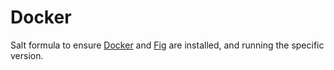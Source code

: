 
# Docker

Salt formula to ensure [Docker](https://www.docker.com/) and [Fig](https://github.com/docker/fig) are installed, and running the specific version.
